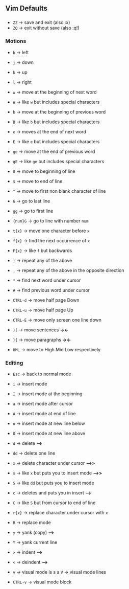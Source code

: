 ## Vim Defaults

###

  * `ZZ` -> save and exit (also :x)
  * `ZQ` -> exit without save (also :q!) 

### Motions

  * `h` -> left
  * `j` -> down
  * `k` -> up
  * `l` -> right

  * `w` -> move at the beginning of next word
  * `W` -> like `w` but includes special characters
  * `b` -> move at the beginning of previous word
  * `B` -> like `b` but includes special characters
  * `e` -> moves at the end of next word
  * `E` -> like `e` but includes special characters
  * `ge` -> move at the end of previous word
  * `gE` -> like `ge` but includes special characters

  * `0` -> move to beginning of line
  * `$` -> move to end of line
  * `^` -> move to first non blank character of line

  * `G` -> go to last line
  * `gg` -> go to first line
  * `{num}G` -> go to line with number `num`

  * `t{x}` -> move one character before `x`
  * `f{x}` -> find the next occurrence of `x`
  * `F{x}` -> like `f` but backwards
  * `;` -> repeat any of the above
  * `,` -> repeat any of the above in the opposite direction

  * `*` -> find next word under cursor
  * `#` -> find previous word under cursor

  * `CTRL-d` -> move half page Down
  * `CTRL-u` -> move half page Up
  * `CTRL-E` -> move only screen one line down

  * `)(` -> move sentences **-><-**
  * `}{` -> move paragraphs **-><-**

  * `HML` -> move to High Mid Low respectively 


### Editing

  * `Esc` -> back to normal mode

  * `i` -> insert mode
  * `I` -> insert mode at the beginning
  * `a` -> insert mode after cursor
  * `A` -> insert mode at end of line 
  * `o` -> insert mode at new line below
  * `O` -> insert mode at new line above
  
  * `d` -> delete **-->**
  * `dd` -> delete one line
  * `x` -> delete character under cursor **-->>**
  * `s` -> like `x` but puts you to insert mode **-->>**
  * `S` -> like `dd` but puts you to insert mode
  * `c` -> deletes and puts you in insert **-->**
  * `C` -> like `S` but from cursor to end of line
  * `r{x}` -> replace character under cursor with `x`   
  * `R` -> replace mode

  * `y` -> yank (copy) **-->**
  * `Y` -> yank current line

  * `>` -> indent **-->**
  * `<` -> deindent **-->**

  * `v` -> visual mode
  ls s
  a `V` -> visual mode lines
  * `CTRL-v` -> visual mode block

